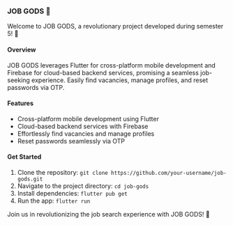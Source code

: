 ### JOB GODS 🌟

Welcome to JOB GODS, a revolutionary project developed during semester 5! 🚀

#### Overview
JOB GODS leverages Flutter for cross-platform mobile development and Firebase for cloud-based backend services, promising a seamless job-seeking experience. Easily find vacancies, manage profiles, and reset passwords via OTP.

#### Features
- Cross-platform mobile development using Flutter
- Cloud-based backend services with Firebase
- Effortlessly find vacancies and manage profiles
- Reset passwords seamlessly via OTP

#### Get Started
1. Clone the repository: `git clone https://github.com/your-username/job-gods.git`
2. Navigate to the project directory: `cd job-gods`
3. Install dependencies: `flutter pub get`
4. Run the app: `flutter run`

Join us in revolutionizing the job search experience with JOB GODS! 🌟
